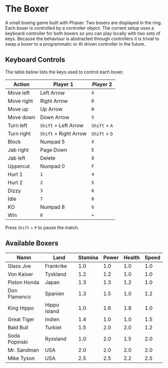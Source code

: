 # The Boxer

A small boxing game built with Phaser. Two boxers are displayed in the ring.
Each boxer is controlled by a controller object. The current setup uses a
keyboard controller for both boxers so you can play locally with two sets of
keys. Because the behaviour is abstracted through controllers it is trivial to
swap a boxer to a programmatic or AI driven controller in the future.

## Keyboard Controls

The table below lists the keys used to control each boxer.

| Action | Player 1 | Player 2 |
|-------|---------|---------|
| Move left | Left Arrow | `A` |
| Move right | Right Arrow | `D` |
| Move up | Up Arrow | `W` |
| Move down | Down Arrow | `S` |
| Turn left | `Shift` + Left Arrow | `Shift` + `A` |
| Turn right | `Shift` + Right Arrow | `Shift` + `D` |
| Block | Numpad 5 | `X` |
| Jab right | Page Down | `E` |
| Jab left | Delete | `Q` |
| Uppercut | Numpad 0 | `F` |
| Hurt 1 | `1` | `4` |
| Hurt 2 | `2` | `5` |
| Dizzy | `3` | `6` |
| Idle | `7` | `8` |
| KO | Numpad 8 | `G` |
| Win | `0` | `+` |

Press `Shift` + `P` to pause the match.

## Available Boxers

| Namn | Land | Stamina | Power | Health | Speed |
|------|------|---------|-------|--------|-------|
| Glass Joe | Frankrike | 1.0 | 1.0 | 1.0 | 1.0 |
| Von Kaiser | Tyskland | 1.2 | 1.2 | 1.0 | 1.0 |
| Piston Honda | Japan | 1.3 | 1.3 | 1.2 | 1.0 |
| Don Flamenco | Spanien | 1.3 | 1.5 | 1.0 | 1.2 |
| King Hippo | Hippo Island | 1.0 | 1.6 | 1.8 | 1.0 |
| Great Tiger | Indien | 1.4 | 1.0 | 1.0 | 1.5 |
| Bald Bull | Turkiet | 1.5 | 2.0 | 2.0 | 1.2 |
| Soda Popinski | Ryssland | 1.0 | 2.0 | 1.5 | 2.0 |
| Mr. Sandman | USA | 2.0 | 2.0 | 2.0 | 2.0 |
| Mike Tyson | USA | 2.5 | 2.5 | 2.2 | 2.5 |
